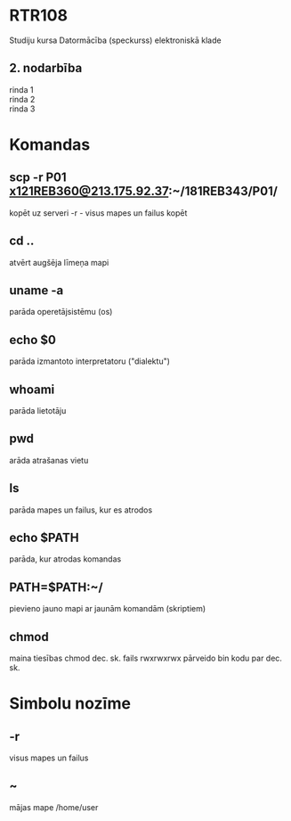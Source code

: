 # RTR108
Studiju kursa Datormācība (speckurss) elektroniskā klade
## 2. nodarbība
rinda 1  
rinda 2  
rinda 3  

# Komandas
## scp -r P01 x121REB360@213.175.92.37:~/181REB343/P01/
kopēt uz serveri
-r   - visus mapes un failus kopēt

## cd ..
atvērt augšēja līmeņa mapi

## uname -a
parāda operetājsistēmu (os)

## echo $0
parāda izmantoto interpretatoru ("dialektu")

## whoami
parāda lietotāju

## pwd
arāda atrašanas vietu

## ls
parāda mapes un failus, kur es atrodos

## echo $PATH
parāda, kur atrodas komandas

## PATH=$PATH:~/
pievieno jauno mapi ar jaunām komandām (skriptiem)

## chmod
maina tiesības
chmod dec. sk. fails
rwxrwxrwx
pārveido bin kodu par dec. sk.


# Simbolu nozīme
## -r
visus mapes un failus

## ~
mājas mape
/home/user
